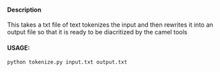 #### Description
This takes a txt file of text tokenizes the input and then rewrites it into an output file so that it is ready to be diacritized by the camel tools

#### USAGE:

```bash
python tokenize.py input.txt output.txt
```
